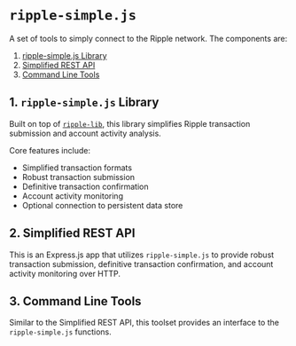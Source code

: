 # `ripple-simple.js`

A set of tools to simply connect to the Ripple network. The components are:

1. [ripple-simple.js Library](README.md#1-ripple-simplejs-library)
2. [Simplified REST API](README.md#2-simplified-rest-api)
3. [Command Line Tools](README.md#3-command-line-tools)







## 1. `ripple-simple.js` Library

Built on top of [`ripple-lib`](https://github.com/ripple/ripple-lib/), this library simplifies Ripple transaction submission and account activity analysis. 

Core features include:

* Simplified transaction formats
* Robust transaction submission 
* Definitive transaction confirmation
* Account activity monitoring
* Optional connection to persistent data store





## 2. Simplified REST API

This is an Express.js app that utilizes `ripple-simple.js` to provide robust transaction submission, definitive transaction confirmation, and account activity monitoring over HTTP.





## 3. Command Line Tools

Similar to the Simplified REST API, this toolset provides an interface to the `ripple-simple.js` functions.



